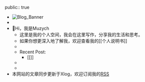 public:: true

- ![Blog_Banner](https://wallpaperaccess.com/full/1146672.jpg)
-
- 👋Hi，我是Muzych
	- 这里是我的个人空间，我会在这里写作，分享我的生活和思考。
	- 如果你想更深入地了解我，欢迎查看我的[[个人说明书]]
	-
	- Recent Post:
		- [[]]
	-
	-
- 本网站的文章同步更新于Xlog，欢迎订阅我的[RSS](https://xlog.muziyancheng.com/feed)